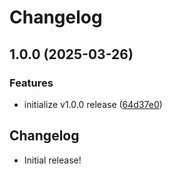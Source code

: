 # Changelog

## 1.0.0 (2025-03-26)


### Features

* initialize v1.0.0 release ([64d37e0](https://github.com/benjamincharity/react-step-form/commit/64d37e014a15192fe663528f84253cee8e264934))

## Changelog

- Initial release!
